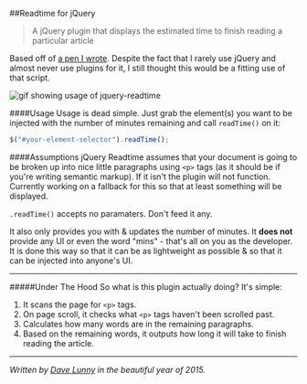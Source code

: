 ##Readtime for jQuery
>A jQuery plugin that displays the estimated time to finish reading a particular article

Based off of [a pen I wrote](http://codepen.io/hi_mynameisdave/pen/QwGbzo). Despite the fact that I rarely use jQuery and almost never use plugins for it, I still thought this would be a fitting use of that script.

![gif showing usage of jquery-readtime](http://i.imgur.com/QF346Ro.gif)

####Usage
Usage is dead simple. Just grab the element(s) you want to be injected with the number of minutes remaining and call `readTime()` on it:

```javascript
$("#your-element-selector").readTime();
```

####Assumptions
jQuery Readtime assumes that your document is going to be broken up into nice little paragraphs using `<p>` tags (as it should be if you're writing semantic markup). If it isn't the plugin will not function. Currently working on a fallback for this so that at least something will be displayed.

`.readTime()` accepts no paramaters. Don't feed it any.

It also only provides you with & updates the number of minutes. It **does not** provide any UI or even the word "mins" - that's all on you as the developer. It is done this way so that it can be as lightweight as possible & so that it can be injected into anyone's UI.

---

#####Under The Hood
So what is this plugin actually doing? It's simple:

1. It scans the page for `<p>` tags.
2. On page scroll, it checks what `<p>` tags haven't been scrolled past.
3. Calculates how many words are in the remaining paragraphs.
4. Based on the remaining words, it outputs how long it will take to finish reading the article.

---

*Written by [Dave Lunny](himynameisdave.github.io) in the beautiful year of 2015.*
